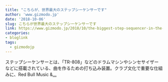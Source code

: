 ```yaml
---
title: "こちらが、世界最大のステップシーケンサーです"
author: 'www.gizmodo.jp'
date: '2018-10-06'
slug: こちらが世界最大のステップシーケンサーです
link: https://www.gizmodo.jp/2018/10/the-biggest-step-sequencer-in-the-world.html
categories:
- bloglink
tags:
  - gizmodojp
---
```


ステップシーケンサーとは、「TR-808」などのドラムマシンやシンセサイザーなどに搭載されている、曲を作るための打ち込み装置。クラブ文化で重要な仕組みに、Red Bull Music &[... <i class="fas fa-external-link-alt"></i>](https://www.gizmodo.jp/2018/10/the-biggest-step-sequencer-in-the-world.html)

